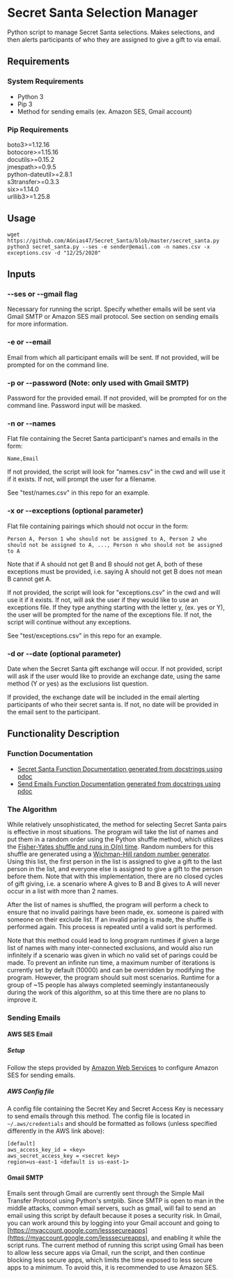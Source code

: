 # Secret Santa Selection Manager
Python script to manage Secret Santa selections. Makes selections, and then alerts participants of who they are assigned
to give a gift to via email.

## Requirements
### System Requirements
 * Python 3
 * Pip 3
 * Method for sending emails (ex. Amazon SES, Gmail account)
### Pip Requirements
boto3>=1.12.16  
botocore>=1.15.16  
docutils>=0.15.2  
jmespath>=0.9.5  
python-dateutil>=2.8.1  
s3transfer>=0.3.3  
six>=1.14.0  
urllib3>=1.25.8  

## Usage
```
wget https://github.com/AGnias47/Secret_Santa/blob/master/secret_santa.py
python3 secret_santa.py --ses -e sender@email.com -n names.csv -x exceptions.csv -d "12/25/2020"
```


## Inputs
### --ses or --gmail flag
Necessary for running the script. Specify whether emails will be sent via Gmail SMTP or Amazon SES mail protocol. See
section on sending emails for more information.

### -e or --email
Email from which all participant emails will be sent. If not provided, will be prompted for on the command line.

### -p or --password (Note: only used with Gmail SMTP)
Password for the provided email. If not provided, will be prompted for on the command line. Password input will be masked.

### -n or --names
Flat file containing the Secret Santa participant's names and emails in the form:

```
Name,Email
```

If not provided, the script will look for "names.csv" in the cwd and will use it if it exists. If not, will prompt the user for a filename.

See "test/names.csv" in this repo for an example.

### -x or --exceptions (optional parameter)
Flat file containing pairings which should not occur in the form:

```
Person A, Person 1 who should not be assigned to A, Person 2 who should not be assigned to A, ..., Person n who should not be assigned to A
```

Note that if A should not get B and B should not get A, both of these exceptions must be provided, i.e. saying A should not get B does not mean B cannot get A.

If not provided, the script will look for "exceptions.csv" in the cwd and will use it if it exists. If not, will ask the user if they would like to use an exceptions file. If they type anything starting with the letter y, (ex. yes or Y), the user will be prompted for the name of the exceptions file. If not, the script will continue without any exceptions.

See "test/exceptions.csv" in this repo for an example.

### -d or --date (optional parameter)
Date when the Secret Santa gift exchange will occur. If not provided, script will ask if the user would like to provide
an exchange date, using the same method (Y or yes) as the exclusions list question.

If provided, the exchange date will be included in the email alerting participants of who their secret santa is. If not,
no date will be provided in the email sent to the participant.


## Functionality Description
### Function Documentation
 * [Secret Santa Function Documentation generated from docstrings using pdoc](secret_santa_functions.html)
 * [Send Emails Function Documentation generated from docstrings using pdoc](send_emails_functions.html)


### The Algorithm
While relatively unsophisticated, the method for selecting Secret Santa pairs is effective in most situations. The program will take the list of names and put them in a random order using the Python shuffle method, which utilizes the [Fisher-Yates shuffle and runs in O(n) time](https://softwareengineering.stackexchange.com/questions/215737/how-python-random-shuffle-works). Random numbers for this shuffle are generated using a [Wichman-Hill random number generator](https://en.wikipedia.org/wiki/Wichmann%E2%80%93Hill). Using this list, the first person in the list is assigned to give a gift to the last person in the list, and everyone else is assigned to give a gift to the person before them. Note that with this implementation, there are no closed cycles of gift giving, i.e. a scenario where A gives to B and B gives to A will never occur in a list with more than 2 names.

After the list of names is shuffled, the program will perform a check to ensure that no invalid pairings have been made, ex. someone is paired with someone on their exclude list. If an invalid paring is made, the shuffle is performed again. This process is repeated until a valid sort is performed. 

Note that this method could lead to long program runtimes if given a large list of names with many inter-connected exclusions, and would also run infinitely if a scenario was given in which no valid set of parings could be made. To prevent an infinite run time, a maximum number of iterations is currently set by default (10000) and can be overridden by modifying the program. However, the program should suit most scenarios. Runtime for a group of ~15 people has always completed seemingly instantaneously during the work of this algorithm, so at this time there are no plans to improve it.

### Sending Emails
#### AWS SES Email
##### Setup
Follow the steps provided by [Amazon Web
Services](https://docs.aws.amazon.com/ses/latest/DeveloperGuide/send-using-sdk-python.html) to configure
Amazon SES for sending emails.
##### AWS Config file
A config file containing the Secret Key and Secret Access Key is necessary to send emails through this method. The
config file is located in ```~/.aws/credentials``` and should be formatted as follows (unless specified differently in
the AWS link above):
```
[default]
aws_access_key_id = <key>
aws_secret_access_key = <secret key>
region=us-east-1 <default is us-east-1>
```

#### Gmail SMTP
Emails sent through Gmail are currently sent through the Simple Mail Transfer Protocol using Python's smtplib. Since SMTP is open to man in
the middle attacks, common email servers, such as gmail, will fail to send an email using this script by default because
it poses a security risk. In Gmail, you can work around this by logging into your Gmail account and going to
[https://myaccount.google.com/lesssecureapps](https://myaccount.google.com/lesssecureapps), and enabling it while the 
script runs. The current method of running this script using Gmail has been to allow less secure apps via Gmail, run the script, and 
then continue blocking less secure apps, which limits the time exposed to less secure apps to a minimum. To avoid this,
it is recommended to use Amazon SES.


